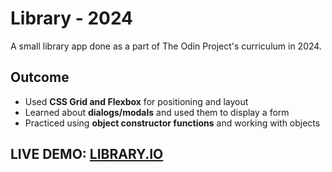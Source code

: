 <h1>Library - 2024</h1>
<p>A small library app done as a part of The Odin Project's curriculum in 2024.<p>
<h2>Outcome</h2>
<ul>
    <li>Used <b>CSS Grid and Flexbox</b> for positioning and layout</li>
    <li>Learned about <b>dialogs/modals</b> and used them to display a form</li>
    <li>Practiced using <b>object constructor functions</b> and working with objects</li>
</ul>
<h2>LIVE DEMO: <a href="https://projecthenri.github.io/library-2024/">LIBRARY.IO</a></h2>
